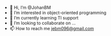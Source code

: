 - 👋 Hi, I’m @JohanBM
- 👀 I’m interested in object-oriented programming
- 🌱 I’m currently learning TI support
- 💞️ I’m looking to collaborate on ...
- 📫 How to reach me jebm096@gmail.com

<!---
JohanBM/JohanBM is a ✨ special ✨ repository because its `README.md` (this file) appears on your GitHub profile.
You can click the Preview link to take a look at your changes.
--->
